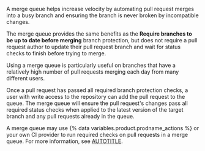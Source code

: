 A merge queue helps increase velocity by automating pull request merges into a busy branch and ensuring the branch is never broken by incompatible changes.

The merge queue provides the same benefits as the **Require branches to be up to date before merging** branch protection, but does not require a pull request author to update their pull request branch and wait for status checks to finish before trying to merge.

Using a merge queue is particularly useful on branches that have a relatively high number of pull requests merging each day from many different users.

Once a pull request has passed all required branch protection checks, a user with write access to the repository can add the pull request to the queue. The merge queue will ensure the pull request's changes pass all required status checks when applied to the latest version of the target branch and any pull requests already in the queue.

A merge queue may use {% data variables.product.prodname_actions %} or your own CI provider to run required checks on pull requests in a merge queue. For more information, see [AUTOTITLE](/actions).
